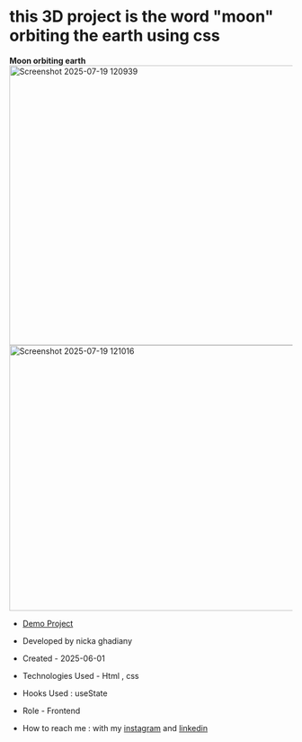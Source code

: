 # this 3D project is the word "moon" orbiting the earth using css 

**Moon orbiting earth**
<img width="806" height="497" alt="Screenshot 2025-07-19 120939" src="https://github.com/user-attachments/assets/f4080428-574f-4f7a-89b5-4eeb7fcf40c9" />
<img width="803" height="472" alt="Screenshot 2025-07-19 121016" src="https://github.com/user-attachments/assets/133a32b3-a9f0-4783-9899-380f7cb35f4a" />


- [Demo Project](https://nickaghadiany.github.io/earth-moon-css/)

- Developed by nicka ghadiany

- Created - 2025-06-01

- Technologies Used - Html , css

- Hooks Used : useState 

- Role - Frontend

- How to reach me : with my [instagram](https://www.instagram.com/nicka.ghadiany?igsh=MXEwMHhzMGsyazF6eg==) and [linkedin](https://www.linkedin.com/in/nicka-ghadiany/)
